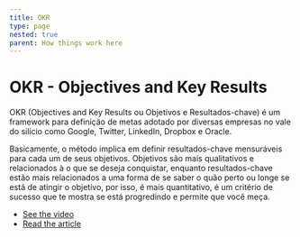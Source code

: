 ```yaml
---
title: OKR
type: page
nested: true
parent: How things work here
---
```


# OKR - Objectives and Key Results

OKR (Objectives and Key Results ou Objetivos e Resultados-chave) é um framework para definição de metas adotado por diversas empresas no vale do silício como Google, Twitter, LinkedIn, Dropbox e Oracle.

Basicamente, o método implica em definir resultados-chave mensuráveis para cada um de seus objetivos. Objetivos são mais qualitativos e relacionados à o que se deseja conquistar, enquanto resultados-chave estão mais relacionados a uma forma de se saber o quão perto ou longe se está de atingir o objetivo, por isso, é mais quantitativo, é um critério de sucesso que te mostra se está progredindo e permite que você meça.

- [See the video](https://www.youtube.com/watch?v=O9TkxgvAZ70)
- [Read the article](http://www.infoq.com/articles/agile-goals-okr)
